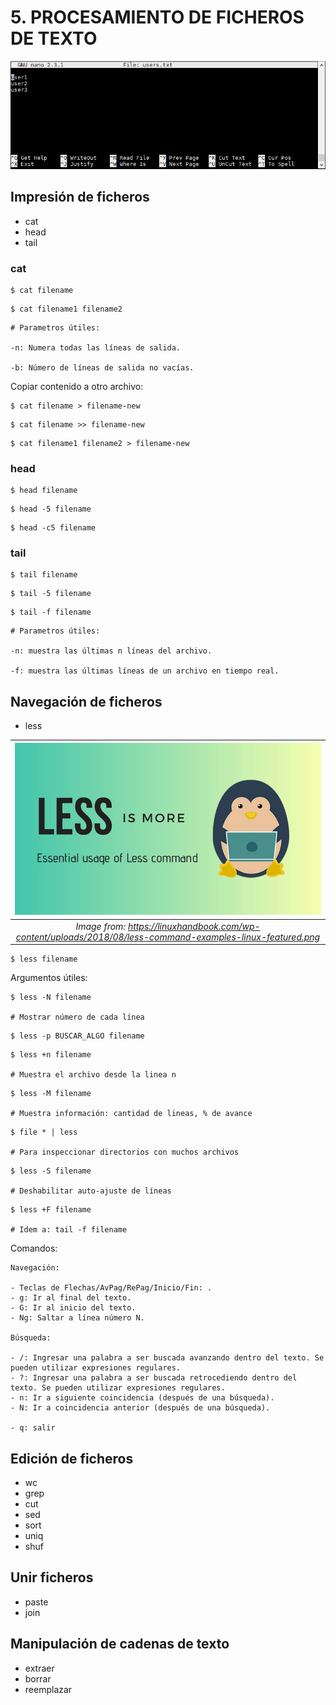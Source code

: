 # 5. PROCESAMIENTO DE FICHEROS DE TEXTO #

![](images/5/nano.png)

## Impresión de ficheros ##

- cat
- head
- tail

### cat

```console
$ cat filename
```

```console
$ cat filename1 filename2
```

```console
# Parametros útiles:

-n: Numera todas las líneas de salida.

-b: Número de líneas de salida no vacías.
```

Copiar contenido a otro archivo:

```console
$ cat filename > filename-new
```

```console
$ cat filename >> filename-new
```

```console
$ cat filename1 filename2 > filename-new
```

### head

```console
$ head filename
```
```console
$ head -5 filename
```
```console
$ head -c5 filename
```

### tail

```console
$ tail filename
```

```console
$ tail -5 filename
```

```console
$ tail -f filename
```

```console
# Parametros útiles:

-n: muestra las últimas n líneas del archivo.

-f: muestra las últimas líneas de un archivo en tiempo real.
```

## Navegación de ficheros ##

- less

| ![](images/5/less-command-examples-linux-featured.png) | 
|:--:| 
| *Image from: https://linuxhandbook.com/wp-content/uploads/2018/08/less-command-examples-linux-featured.png* |

```console
$ less filename
```

Argumentos útiles:

```console
$ less -N filename

# Mostrar número de cada línea
```

```console
$ less -p BUSCAR_ALGO filename
```

```console
$ less +n filename

# Muestra el archivo desde la linea n
```

```console
$ less -M filename

# Muestra información: cantidad de lineas, % de avance
```

```console
$ file * | less

# Para inspeccionar directorios con muchos archivos
```

```console
$ less -S filename

# Deshabilitar auto-ajuste de líneas
```

```console
$ less +F filename

# Idem a: tail -f filename
```

Comandos:
```console
Navegación:

- Teclas de Flechas/AvPag/RePag/Inicio/Fin: .
- g: Ir al final del texto. 
- G: Ir al inicio del texto. 
- Ng: Saltar a línea número N.

Búsqueda:

- /: Ingresar una palabra a ser buscada avanzando dentro del texto. Se pueden utilizar expresiones regulares.
- ?: Ingresar una palabra a ser buscada retrocediendo dentro del texto. Se pueden utilizar expresiones regulares.
- n: Ir a siguiente coincidencia (después de una búsqueda).
- N: Ir a coincidencia anterior (después de una búsqueda).

- q: salir
```

## Edición de ficheros ##

- wc
- grep
- cut
- sed
- sort
- uniq
- shuf

## Unir ficheros ##

- paste
- join

## Manipulación de cadenas de texto ##

- extraer
- borrar
- reemplazar

